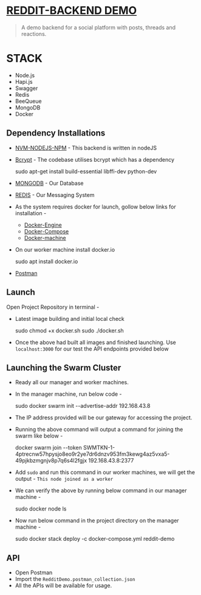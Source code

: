 # [REDDIT-BACKEND DEMO](https://github.com/crossdsection/reddit-demo)
> A demo backend for a social platform with posts, threads and reactions.

# STACK
- Node.js
- Hapi.js
- Swagger
- Redis
- BeeQueue
- MongoDB
- Docker

## Dependency Installations

- [NVM-NODEJS-NPM](https://github.com/nvm-sh/nvm) - This backend is written in nodeJS

- [Bcrypt](https://pypi.org/project/bcrypt/) - The codebase utilises bcrypt which has a dependency

    sudo apt-get install build-essential libffi-dev python-dev

- [MONGODB](https://docs.mongodb.com/manual/installation/) - Our Database

- [REDIS](https://redis.io/download#installation) - Our Messaging System

- As the system requires docker for launch, gollow below links for installation - 

    - [Docker-Engine](https://docs.docker.com/engine/install/ubuntu/)
    - [Docker-Compose](https://docs.docker.com/compose/install/)
    - [Docker-machine](https://docs.docker.com/machine/install-machine/)

- On our worker machine install docker.io

    sudo apt install docker.io

- [Postman](https://www.postman.com/downloads/)

## Launch

Open Project Repository in terminal - 

- Latest image building and initial local check

    sudo chmod +x docker.sh
    sudo ./docker.sh

- Once the above had built all images and finished launching. Use `localhost:3000` for our test the API endpoints provided below

## Launching the Swarm Cluster

- Ready all our manager and worker machines.

- In the manager machine, run below code - 

    sudo docker swarm init --advertise-addr 192.168.43.8

- The IP address provided will be our gateway for accessing the project.

- Running the above command will output a command for joining the swarm like below - 

    docker swarm join --token SWMTKN-1-4ptrecnw57hpysjo8eo9r2ye7dr6dnzv953fm3kewg4az5vxa5-49pjkbzmgnjv8p7q6s4l2fgjx 192.168.43.8:2377

- Add `sudo` and run this command in our worker machines, we will get the output - `This node joined as a worker`

- We can verify the above by running below command in our manager machine - 

    sudo docker node ls

- Now run below command in the project directory on the manager machine - 

    sudo docker stack deploy -c docker-compose.yml reddit-demo


## API 

 - Open Postman
 - Import the `RedditDemo.postman_collection.json`
 - All the APIs will be available for usage.
 